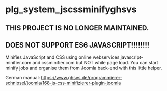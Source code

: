 # plg_system_jscssminifyghsvs
## THIS PROJECT IS NO LONGER MAINTAINED.
## DOES NOT SUPPORT ES6 JAVASCRIPT!!!!!!!!

Minifies JavaScript and CSS using online webservices javascript-minifier.com and cssminifier.com but NOT while page load. You can start minify jobs and organise them from Joomla back-end with this little helper.

German manual: https://www.ghsvs.de/programmierer-schnipsel/joomla/168-js-css-minifizierer-plugin-joomla

